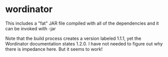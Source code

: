 # wordinator

This includes a "fat" JAR file compiled with all of the dependencies and it can be invoked with -jar

Note that the build process creates a version labeled 1.1.1, yet the Wordinator documentation states 1.2.0. I have not needed to figure out why there is impedance here. But it seems to work!